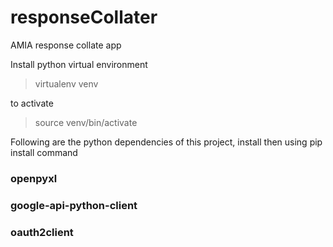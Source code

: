 # responseCollater
AMIA response collate app

Install python virtual environment
>virtualenv venv

to activate
>source venv/bin/activate

Following are the python dependencies of this project, install then using pip install command

### openpyxl
### google-api-python-client
### oauth2client


